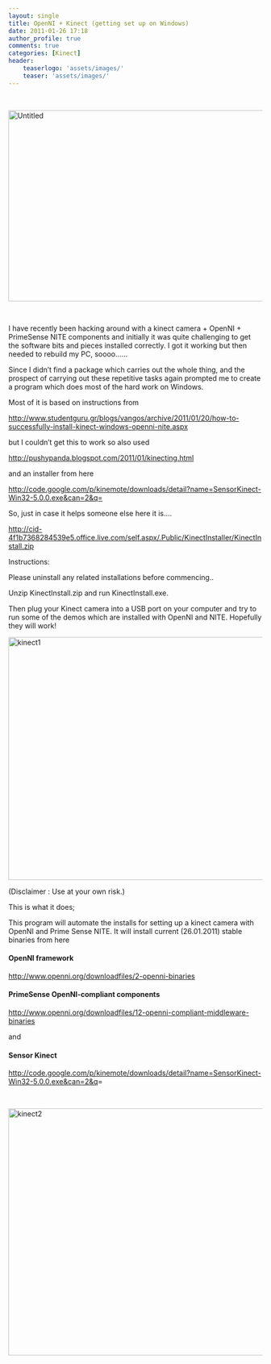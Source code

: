 ```yaml
---
layout: single
title: OpenNI + Kinect (getting set up on Windows)
date: 2011-01-26 17:18
author_profile: true
comments: true
categories: [Kinect]
header:
    teaserlogo: 'assets/images/'
    teaser: 'assets/images/'
---
```

<p>&#160;</p>  <p><a href="http://peted.azurewebsites.net/wp-content/uploads/2011/01/untitled.jpg"><img style="background-image:none;border-bottom:0;border-left:0;padding-left:0;padding-right:0;display:inline;border-top:0;border-right:0;padding-top:0;" title="Untitled" border="0" alt="Untitled" src="http://peted.azurewebsites.net/wp-content/uploads/2011/01/untitled_thumb.jpg" width="660" height="379" /></a></p>  <p>&#160;</p>  <p>I have recently been hacking around with a kinect camera + OpenNI + PrimeSense NITE components and initially it was quite challenging to get the software bits and pieces installed correctly. I got it working but then needed to rebuild my PC, soooo……</p>  <p>Since I didn’t find a package which carries out the whole thing, and the prospect of carrying out these repetitive tasks again prompted me to create a program which does most of the hard work on Windows. </p>  <p>Most of it is based on instructions from </p>  <p><a title="http://www.studentguru.gr/blogs/vangos/archive/2011/01/20/how-to-successfully-install-kinect-windows-openni-nite.aspx&#013;&#010;" href="http://www.studentguru.gr/blogs/vangos/archive/2011/01/20/how-to-successfully-install-kinect-windows-openni-nite.aspx">http://www.studentguru.gr/blogs/vangos/archive/2011/01/20/how-to-successfully-install-kinect-windows-openni-nite.aspx</a></p>  <p>but I couldn’t get this to work so also used </p>  <p><a title="http://pushypanda.blogspot.com/2011/01/kinecting.html" href="http://pushypanda.blogspot.com/2011/01/kinecting.html">http://pushypanda.blogspot.com/2011/01/kinecting.html</a></p>  <p>and an installer from here </p>  <p><a title="http://code.google.com/p/kinemote/downloads/detail?name=SensorKinect-Win32-5.0.0.exe&amp;can=2&amp;q=" href="http://code.google.com/p/kinemote/downloads/detail?name=SensorKinect-Win32-5.0.0.exe&amp;can=2&amp;q=">http://code.google.com/p/kinemote/downloads/detail?name=SensorKinect-Win32-5.0.0.exe&amp;can=2&amp;q=</a>    <br /></p>  <p>So, just in case it helps someone else here it is….</p>  <p><a title="http://cid-4f1b7368284539e5.office.live.com/self.aspx/.Public/KinectInstaller/KinectInstall.zip" href="http://cid-4f1b7368284539e5.office.live.com/self.aspx/.Public/KinectInstaller/KinectInstall.zip">http://cid-4f1b7368284539e5.office.live.com/self.aspx/.Public/KinectInstaller/KinectInstall.zip</a></p>  <p>Instructions:</p>  <p>Please uninstall any related installations before commencing..</p>  <p>Unzip KinectInstall.zip and run KinectInstall.exe. </p>  <p>Then plug your Kinect camera into a USB port on your computer and try to run some of the demos which are installed with OpenNI and NITE. Hopefully they will work!</p>  <p><a href="http://peted.azurewebsites.net/wp-content/uploads/2011/01/kinect1.png"><img style="background-image:none;border-bottom:0;border-left:0;padding-left:0;padding-right:0;display:inline;border-top:0;border-right:0;padding-top:0;" title="kinect1" border="0" alt="kinect1" src="http://peted.azurewebsites.net/wp-content/uploads/2011/01/kinect1_thumb.png" width="654" height="482" /></a></p>  <p>(Disclaimer : Use at your own risk.)</p>  <p>This is what it does;</p>  <p>This program will automate the installs for setting up a kinect camera with OpenNI and Prime Sense NITE. It will install current (26.01.2011) stable binaries from here </p>  <h4>OpenNI framework</h4>  <p><a href="http://www.openni.org/downloadfiles/2-openni-binaries">http://www.openni.org/downloadfiles/2-openni-binaries</a> </p>  <h4>PrimeSense OpenNI-compliant components </h4>  <p><a href="http://www.openni.org/downloadfiles/12-openni-compliant-middleware-binaries">http://www.openni.org/downloadfiles/12-openni-compliant-middleware-binaries</a> </p>  <p>and </p>  <h4>Sensor Kinect</h4>  <p><a href="http://code.google.com/p/kinemote/downloads/detail?name=SensorKinect-Win32-5.0.0.exe&amp;can=2&amp;q">http://code.google.com/p/kinemote/downloads/detail?name=SensorKinect-Win32-5.0.0.exe&amp;can=2&amp;q</a>= </p>  <p>&#160;</p>  <p><a href="http://peted.azurewebsites.net/wp-content/uploads/2011/01/kinect2.png"><img style="background-image:none;border-bottom:0;border-left:0;padding-left:0;padding-right:0;display:inline;border-top:0;border-right:0;padding-top:0;" title="kinect2" border="0" alt="kinect2" src="http://peted.azurewebsites.net/wp-content/uploads/2011/01/kinect2_thumb.png" width="654" height="490" /></a></p>
